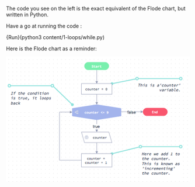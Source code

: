 The code you see on the left is the exact equivalent of the Flode chart, but written in Python.

Have a go at running the code : 

{Run}(python3 content/1-loops/while.py)

Here is the Flode chart as a reminder:

![](content/1-loops/while.png)

